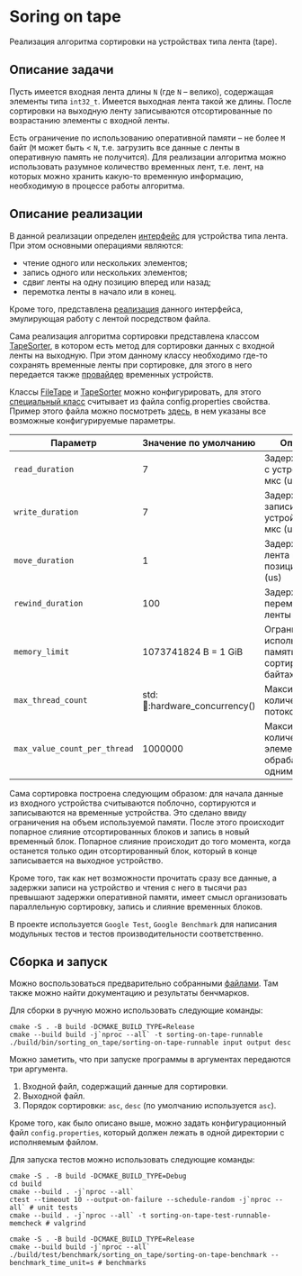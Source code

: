 # Soring on tape

Реализация алгоритма сортировки на устройствах типа лента (tape).

## Описание задачи

Пусть имеется входная лента длины `N` (где `N` – велико), содержащая элементы типа `int32_t`.
Имеется выходная лента такой же длины. После сортировки на выходную ленту записываются
отсортированные по возрастанию элементы с входной ленты.

Есть ограничение по использованию оперативной памяти – не более `M` байт (`M` может быть < `N`, т.е. загрузить все
данные с
ленты в оперативную память не получится). Для реализации алгоритма можно использовать разумное количество временных
лент, т.е. лент, на которых можно хранить какую-то временную информацию, необходимую в процессе
работы алгоритма.

## Описание реализации

В данной реализации определен [интерфейс](src/sorting_on_tape/tape.h) для устройства типа лента.
При этом основными операциями являются:

- чтение одного или нескольких элементов;
- запись одного или нескольких элементов;
- сдвиг ленты на одну позицию вперед или назад;
- перемотка ленты в начало или в конец.

Кроме того, представлена [реализация](src/sorting_on_tape/file_tape.h) данного интерфейса, эмулирующая работу с лентой
посредством файла.

Сама реализация алгоритма сортировки представлена классом [TapeSorter](src/sorting_on_tape/tape_sorter.h), в котором
есть метод для сортировки данных с входной ленты на выходную.
При этом данному классу необходимо где-то сохранять временные ленты при сортировке, для этого в него передается
также [провайдер](src/sorting_on_tape/temp_tape_provider.h) временных устройств.

Классы [FileTape](src/sorting_on_tape/file_tape.h) и [TapeSorter](src/sorting_on_tape/tape_sorter.h) можно
конфигурировать, для этого [специальный класс](src/sorting_on_tape/configuration.h) считывает из файла config.properties
свойства. Пример этого файла можно посмотреть [здесь](config.properties), в нем указаны все возможные конфигурируемые
параметры.

| Параметр                     | Значение по умолчанию               | Описание                                                        |
|------------------------------|-------------------------------------|-----------------------------------------------------------------|
| `read_duration`              | 7                                   | Задержка чтения с устройства в мкс (us)                         |
| `write_duration`             | 7                                   | Задержка записи на устройство в мкс (us)                        |
| `move_duration`              | 1                                   | Задержка сдвига лента на одну позицию в мкс (us)                |
| `rewind_duration`            | 100                                 | Задержка перемотки ленты в мкс (us)                             |
| `memory_limit`               | 1073741824 B = 1 GiB                | Ограничение используемой памяти при сортировке в байтах (B)     |
| `max_thread_count`           | std::thread::hardware_concurrency() | Максимальное количество потоков                                 |
| `max_value_count_per_thread` | 1000000                             | Максимальное количество элементов, обрабатываемых одним потоком |

Сама сортировка построена следующим образом: для начала данные из входного устройства считываются поблочно, сортируются
и записываются на временные устройства.
Это сделано ввиду ограничения на объем используемой памяти. После этого происходит попарное слияние отсортированных
блоков и запись в новый временный блок.
Попарное слияние происходит до того момента, когда останется только один отсортированный блок, который в конце
записывается на выходное устройство.

Кроме того, так как нет возможности прочитать сразу все данные, а задержки записи на устройство и чтения с него в тысячи
раз превышают задержки оперативной памяти, имеет смысл организовать параллельную сортировку, запись и слияние временных
блоков.

В проекте используется `Google Test`, `Google Benchmark` для написания модульных тестов и тестов производительности
соответственно.

## Сборка и запуск

Можно воспользоваться предварительно собранными [файлами](https://github.com/stolex1y/sorting-on-tape/releases/latest).
Там также можно найти документацию и результаты бенчмарков.

Для сборки в ручную можно использовать следующие команды:

```shell
cmake -S . -B build -DCMAKE_BUILD_TYPE=Release
cmake --build build -j`nproc --all` -t sorting-on-tape-runnable
./build/bin/sorting_on_tape/sorting-on-tape-runnable input output desc 
```

Можно заметить, что при запуске программы в аргументах передаются три аргумента.

1. Входной файл, содержащий данные для сортировки.
2. Выходной файл.
3. Порядок сортировки: `asc`, `desc` (по умолчанию используется `asc`).

Кроме того, как было описано выше, можно задать конфигурационный файл `config.properties`, который должен лежать в одной
директории с исполняемым файлом.

Для запуска тестов можно использовать следующие команды:

```shell
cmake -S . -B build -DCMAKE_BUILD_TYPE=Debug
cd build
cmake --build . -j`nproc --all`
ctest --timeout 10 --output-on-failure --schedule-random -j`nproc --all` # unit tests
cmake --build . -j`nproc --all` -t sorting-on-tape-test-runnable-memcheck # valgrind
```

```shell
cmake -S . -B build -DCMAKE_BUILD_TYPE=Release
cmake --build build -j`nproc --all`
./build/test/benchmark/sorting_on_tape/sorting-on-tape-benchmark --benchmark_time_unit=s # benchmarks
```

